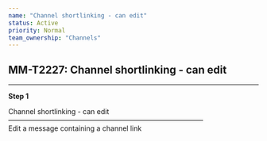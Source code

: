 ```yaml
---
name: "Channel shortlinking - can edit"
status: Active
priority: Normal
team_ownership: "Channels"
---
```


## MM-T2227: Channel shortlinking - can edit

---

**Step 1**

Channel shortlinking - can edit\
————————————————————————————\
Edit a message containing a channel link
